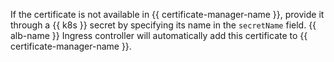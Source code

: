 If the certificate is not available in {{ certificate-manager-name }}, provide it through a {{ k8s }} secret by specifying its name in the `secretName` field. {{ alb-name }} Ingress controller will automatically add this certificate to {{ certificate-manager-name }}.
